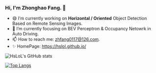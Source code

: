 ### Hi, I'm Zhonghao Fang. 👋

<!--
**HsLOL/HsLoL** is a ✨ _special_ ✨ repository because its `README.md` (this file) appears on your GitHub profile.

Here are some ideas to get you started:


- 👯 I’m looking to collaborate on ...
- 🤔 I’m looking for help with ...
- 💬 Ask me about ...

- 😄 Pronouns: ...
- ⚡ Fun fact: ...
--
-->

- 😄 I’m currently working on **Horizontal / Oriented** Object Detection Based on Remote Sensing Images.
- 🔭 I’m currently focusing on BEV Perceptron & Occupancy Netowrk in Auto Driving.
- 📫 How to reach me: zhfang0117@126.com.
- ✨ HomePage: https://hslol.github.io/


![HsLoL's GitHub stats](https://github-readme-stats.vercel.app/api?username=HsLoL&show_icons=true&theme=tokyonight)

[![Top Langs](https://github-readme-stats.vercel.app/api/top-langs/?username=HsLoL&layout=compact)](https://github.com/HsLoL/github-readme-stats)

